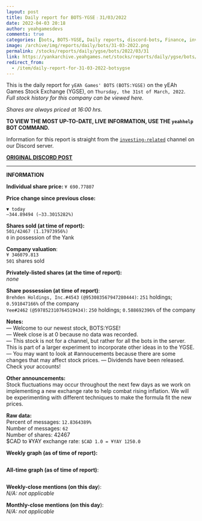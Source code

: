 ```yaml
---
layout: post
title: Daily report for BOTS-YGSE﹕31/03/2022
date: 2022-04-03 20:18
author: yeahgamesdevs
comments: true
categories: [bots, BOTS-YGSE, Daily reports, discord-bots, Finance, investing, news, reports, Stocks]
image: /archive/img/reports/daily/bots/31-03-2022.png
permalink: /stocks/reports/daily/ygse/bots/2022/03/31
link: https://yankarchive.yeahgames.net/stocks/reports/daily/ygse/bots/2022/03/31
redirect_from:
  - /item/daily-report-for-31-03-2022-botsygse
---
```

<!-- wp:paragraph -->
<p>This is the daily report for <code>yEAh Games' BOTS</code> <code>(BOTS:YGSE)</code> on the yEAh Games Stock Exchange (YGSE), on <code>Thursday, the 31st of March, 2022</code>.<br><em>Full stock history for this company can be viewed here.</em></p>
<!-- /wp:paragraph -->

<!-- wp:paragraph -->
<p><em>Shares are always priced at 16:00 hrs. </em></p>
<!-- /wp:paragraph -->

<!-- wp:paragraph -->
<p><strong>TO VIEW THE MOST UP-TO-DATE, LIVE INFORMATION, USE THE <code>yeahhelp</code> BOT COMMAND.</strong></p>
<!-- /wp:paragraph -->

<!-- wp:paragraph -->
<p>Information for this report is straight from the <code><a href="https://discord.com/channels/887052880782176266/956148633475092520">investing-related</a></code> channel on our Discord server.</p>
<!-- /wp:paragraph -->

<!-- wp:buttons -->
<div class="wp-block-buttons"><!-- wp:button {"textColor":"vivid-cyan-blue","style":{"border":{"radius":"18px"}}} -->
<div class="wp-block-button"><a class="wp-block-button__link has-vivid-cyan-blue-color has-text-color" href="https://discord.com/channels/887052880782176266/956148633475092520/959266749998583828" style="border-radius:18px;"><strong>ORIGINAL DISCORD POST</strong></a></div>
<!-- /wp:button --></div>
<!-- /wp:buttons -->

<!-- wp:separator {"className":"is-style-wide"} -->
<hr class="wp-block-separator has-alpha-channel-opacity is-style-wide" />
<!-- /wp:separator -->

<!-- wp:paragraph {"fontSize":"medium"} -->
<p class="has-medium-font-size"><strong>INFORMATION</strong></p>
<!-- /wp:paragraph -->

<!-- wp:paragraph -->
<p><strong>Individual share price: </strong><code>¥ 690.77807</code></p>
<!-- /wp:paragraph -->

<!-- wp:paragraph -->
<p><strong><strong>Price change since previous close:</strong></strong></p>
<!-- /wp:paragraph -->

<!-- wp:paragraph {"textColor":"vivid-red"} -->
<p class="has-vivid-red-color has-text-color"><code>▼ today</code><br><code>—344.89494 (—33.3015282%)</code></p>
<!-- /wp:paragraph -->

<!-- wp:paragraph -->
<p><strong>Shares sold (at time of report): </strong><br><code>501/42467 (1.17973956%)</code><br><code>0</code> in possession of the Yank</p>
<!-- /wp:paragraph -->

<!-- wp:paragraph -->
<p><strong>Company valuation</strong>:<br><code>¥ 346079.813</code><br><code>501</code> shares sold</p>
<!-- /wp:paragraph -->

<!-- wp:paragraph -->
<p><strong>Privately-listed shares (at the time of report):</strong><br><em>none</em></p>
<!-- /wp:paragraph -->

<!-- wp:paragraph -->
<p><strong>Share possession (at time of report)</strong>:<br><code>Brehden Holdings, Inc.#4543</code> <code>(@953083567947280444)</code>: <code>251</code> holdings; <code>0.591047166%</code> of the company<br><code>Yee#2462</code> <code>(@597852310764519434)</code>: <code>250</code> holdings; <code>0.588692396%</code> of the company</p>
<!-- /wp:paragraph -->

<!-- wp:paragraph -->
<p><strong>Notes:</strong><br>— Welcome to our newest stock, BOTS:YGSE! <br>— Week close is at 0 because no data was recorded. <br>— This stock is not for a channel, but rather for all the bots in the server. This is part of a larger experiment to incorporate other ideas in to the YGSE. <br>— You may want to look at #annoucements because there are some changes that may affect stock prices. — Dividends have been released. Check your accounts!</p>
<!-- /wp:paragraph -->

<!-- wp:paragraph -->
<p><strong>Other announcements:</strong><br>Stock fluctuations may occur throughout the next few days as we work on implementing a new exchange rate to help combat rising inflation. We will be experimenting with different techniques to make the formula fit the new prices.</p>
<!-- /wp:paragraph -->

<!-- wp:paragraph -->
<p><strong>Raw data:</strong><br>Percent of messages: <code>12.8364389%</code><br>Number of messages: <code>62</code><br>Number of shares: 42467<br>$CAD to ¥YAY exchange rate: <code>$CAD 1.0 = ¥YAY 1250.0</code> </p>
<!-- /wp:paragraph -->

<!-- wp:paragraph -->
<p><strong>Weekly graph (as of time of report):</strong></p>
<!-- /wp:paragraph -->

<!-- wp:image {"id":150,"sizeSlug":"large","linkDestination":"none"} -->
<figure class="wp-block-image size-large"><img src="https://yeaharchives.files.wordpress.com/2022/04/image-13.png?w=540" alt="" class="wp-image-150" /></figure>
<!-- /wp:image -->

<!-- wp:paragraph -->
<p><strong>All-time graph (as of time of report)</strong>:</p>
<!-- /wp:paragraph -->

<!-- wp:image {"id":151,"sizeSlug":"large","linkDestination":"none"} -->
<figure class="wp-block-image size-large"><img src="https://yeaharchives.files.wordpress.com/2022/04/image-14.png?w=600" alt="" class="wp-image-151" /></figure>
<!-- /wp:image -->

<!-- wp:paragraph -->
<p><strong>Weekly-close mentions (on this day</strong>):<br><em>N/A:</em> <em>not applicable</em></p>
<!-- /wp:paragraph -->

<!-- wp:paragraph -->
<p><strong>Monthly-close mentions (on this day</strong>):<br><em>N/A:</em> <em>not applicable</em></p>
<!-- /wp:paragraph -->
